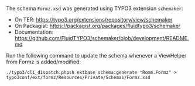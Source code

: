 The schema `Formz.xsd` was generated using TYPO3 extension `schemaker`:

- On TER: https://typo3.org/extensions/repository/view/schemaker
- On Packagist: https://packagist.org/packages/fluidtypo3/schemaker
- Documentation: https://github.com/FluidTYPO3/schemaker/blob/development/README.md

Run the following command to update the schema whenever a ViewHelper from Formz is added/modified:

`./typo3/cli_dispatch.phpsh extbase schema:generate "Romm.Formz" > typo3conf/ext/formz/Resources/Private/Schemas/Formz.xsd`
